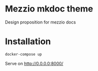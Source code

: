 # Mezzio mkdoc theme

Design proposition for mezzio docs

# Installation
```bash
docker-compose up
```
Serve on http://0.0.0.0:8000/